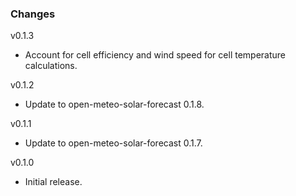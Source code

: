 ### Changes

v0.1.3

- Account for cell efficiency and wind speed for cell temperature calculations.

v0.1.2

- Update to open-meteo-solar-forecast 0.1.8.

v0.1.1

- Update to open-meteo-solar-forecast 0.1.7.

v0.1.0

- Initial release.
